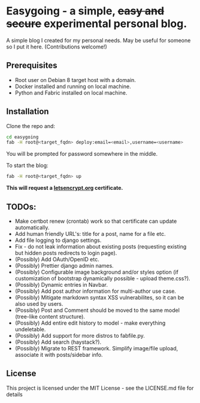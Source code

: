 # Easygoing - a simple, ~~easy and secure~~ experimental personal blog.
A simple blog I created for my personal needs. May be useful for someone so I put it here. (Contributions welcome!)

## Prerequisites
- Root user on Debian 8 target host with a domain.
- Docker installed and running on local machine.
- Python and Fabric installed on local machine. 

## Installation
Clone the repo and:
```bash
cd easygoing
fab -H root@<target_fqdn> deploy:email=<email>,username=<username> 
```
You will be prompted for password somewhere in the middle.

To start the blog:
```bash
fab -H root@<target_fqdn> up
```

**This will request a [letsencrypt.org](letsencrypt.org) certificate.**

## TODOs:
- Make certbot renew (crontab) work so that certificate can update automatically. 
- Add human friendly URL's: title for a post, name for a file etc.
- Add file logging to django settings.
- Fix - do not leak information about existing posts (requesting existing but hidden posts redirects to login page).
- (Possibly) Add OAuth/OpenID etc.
- (Possibly) Prettier django admin names.
- (Possibly) Configurable image background and/or styles option (if customization of bootstrap dynamically possible - upload theme.css?).
- (Possibly) Dynamic entries in Navbar.
- (Possibly) Add post author information for multi-author use case.
- (Possibly) Mitigate markdown syntax XSS vulnerabilites, so it can be also used by users.
- (Possibly) Post and Comment should be moved to the same model (tree-like content structure).
- (Possibly) Add entire edit history to model - make everything undeletable.
- (Possibly) Add support for more distros to fabfile.py.
- (Possibly) Add search (haystack?).
- (Possibly) Migrate to REST framework. Simplify image/file upload, associate it with posts/sidebar info.

## License
This project is licensed under the MIT License - see the LICENSE.md file for details
